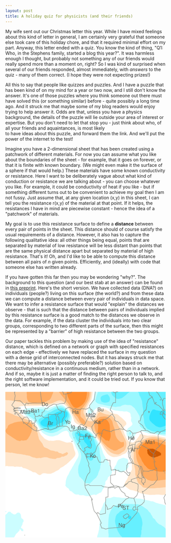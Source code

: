 ```yaml
---
layout: post
title: A holiday quiz for physicists (and their friends) 
---
```


My wife sent out our Christmas letter this year. While I have mixed
feelings about this kind of letter in general, 
I am certainly very grateful that someone else took
care of this holiday chore, and that it required minimal effort on my part.
Anyway, this letter ended with a quiz.
You know the kind of thing, "Q1: Who, in the Stephens family,
started a blog this year?". It was harmless enough I thought, but probably
not something any of our friends would really spend more than a moment
on, right? So I was kind of surprised when several of our friends responded,
almost immediately, with *answers* to the quiz - many of them correct. 
(I hope they were not expecting prizes!) 

All this to say that people like quizzes and puzzles. And I have a puzzle
that has been kind of on my mind for a year or two now, and I still
don't know the answer. It's one of those puzzles where you think someone
out there must have solved this (or something similar)
before - quite possibly a long time ago.
And it struck me that maybe some of my blog readers would
enjoy trying to help answer it. Odds are that, unless you have a physics
background, the details of the puzzle
will lie outside your 
area of interest or expertise. 
But you don't need to let that stop you - just think about who,
of all your friends and aquaintances, is most likely  
to have ideas about this puzzle, and forward them the link.
And we'll put the power of the internet to the test!

Imagine you have a 2-dimensional sheet that has been created
using a patchwork of
different materials. For now you can assume what you like about the boundaries of the sheet -
for example, that it goes on forever, or that it is finite with known boundary.
(We might even make it the surface of a sphere if that would help.)
 These materials have some known
conductivity or resistance. Here I want to be deliberately
vague about what kind of conduction or resistance we are talking
about - you can choose whatever you like. For example, it could be conductivity
of heat if you like - but if something different turns out to be convenient
to achieve my goal then I am not fussy. 
Just assume that, at any given location (x,y)
in this sheet, I can tell you the resistance r(x,y) of the material at that point. If it helps,
the resistances I have in mind are piecewise constant - hence the idea of
a "patchwork" of materials. 
 
My goal is to use this resistance surface to define a **distance** between every pair of points in the sheet. This distance should of course satisfy
the usual requirements of a distance. However, it also has to 
capture the following qualitative idea: all other things being equal,
points that are separated by material of low resistance will be less distant than points that are the same physical distance apart but separated by material of high resistance.
That's it! Oh, and I'd like to be able to compute this distance between
all pairs of $n$ given points. Efficiently, and (ideally) with code that someone else has written already. 

If you have gotten this far then you may be wondering "why?".
The background to this question (and our best stab at an answer) 
can be found in 
[this preprint](http://biorxiv.org/content/early/2014/11/26/011809).
Here's the short version. We have collected data (DNA?) on
individuals (people?) living on this surface (the world?) and from
these data we can compute a distance between every pair of individuals
in data space. We want to infer a resistance surface
that would "explain" the distances we observe - that is 
such that the distance between pairs of individuals implied by 
this resistance surface
is a good match to the distances we observe in the data. For example,
if the data cluster the individuals into two clear groups, corresponding 
to two different parts of the surface, then this might be 
represented by a "barrier" of high resistance between the two groups. 

Our paper tackles this problem by making use of the idea of "resistance" distance, which is defined on a network or graph with specified resistances
on each edge - effectively we have replaced the surface in my question
with a dense grid of interconnected nodes. But it has always struck 
me that there may be alternative
(possibly preferable?) solution based on conductivity/resistance in a continuous medium, rather than in a network.
And if so, maybe it is just a matter of
finding the right person to talk to, and the right software implementation,
and it could be tried out. If you know that person, let me know!

![test](assets/africa.resistance.png)
